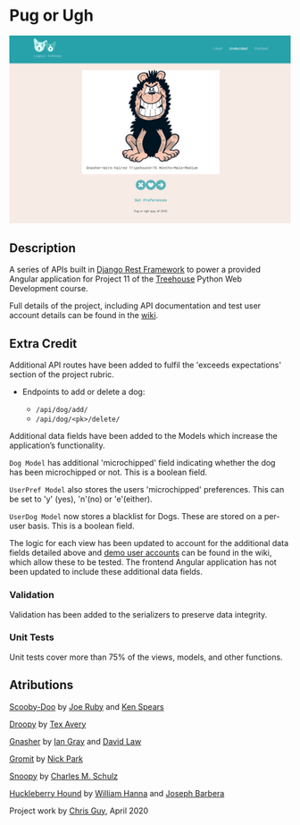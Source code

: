 # Pug or Ugh

![application screenshot](pugorugh_screenshot.png)

## Description

A series of APIs built in [Django Rest Framework](https://www.django-rest-framework.org/) 
to power a provided Angular application for Project 11 of the 
[Treehouse](https://teamtreehouse.com/) Python Web Development course.

Full details of the project, including API documentation and 
test user account details can be found in the 
[wiki](https://github.com/gidsey/project_11/wiki).

## Extra Credit

Additional API routes have been added to fulfil the 'exceeds expectations' section of the project rubric.

* Endpoints to add or delete a dog:

	* `/api/dog/add/`
	* `/api/dog/<pk>/delete/`


Additional data fields have been added to the Models which increase the application’s functionality.

`Dog Model` has additional 'microchipped' field indicating whether the dog has been microchipped or not. 
This is a boolean field.

`UserPref Model` also stores the users 'microchipped' preferences. This can be set to 'y' (yes), 
'n'(no) or 'e'(either). 

`UserDog Model` now stores a blacklist for Dogs. These are stored on a per-user basis. This is a boolean field.

The logic for each view has been updated to account for the additional data fields detailed above and [demo 
user accounts](https://github.com/gidsey/project_11/wiki/Test-User-Accounts) can be found in the wiki, 
which allow these to be tested. The frontend Angular application has not been updated to 
include these additional data fields.

### Validation

Validation has been added to the serializers to preserve data integrity. 

### Unit Tests

Unit tests cover more than 75% of the views, models, and other functions.


## Atributions

[Scooby-Doo](https://en.wikipedia.org/wiki/Scooby-Doo_(character)) by 
[Joe Ruby](https://en.wikipedia.org/wiki/Joe_Ruby) and 
[Ken Spears](https://en.wikipedia.org/wiki/Ken_Spears)
 
[Droopy](https://en.wikipedia.org/wiki/Droopy) by 
[Tex Avery](https://en.wikipedia.org/wiki/Tex_Avery)

[Gnasher](https://en.wikipedia.org/wiki/Gnasher) by 
[Ian Gray](https://en.wikipedia.org/wiki/Ian_Gray_(comics)) and
[David Law](https://en.wikipedia.org/wiki/David_Law_(cartoonist))

[Gromit](https://en.wikipedia.org/wiki/Wallace_and_Gromit#Gromit) by 
[Nick Park](https://en.wikipedia.org/wiki/Nick_Park)

[Snoopy](https://en.wikipedia.org/wiki/Snoopy) by
[Charles M. Schulz](https://en.wikipedia.org/wiki/Charles_M._Schulz)

[Huckleberry Hound](https://en.wikipedia.org/wiki/Huckleberry_Hound) by
[William Hanna](https://en.wikipedia.org/wiki/William_Hanna) and
[Joseph Barbera](https://en.wikipedia.org/wiki/Joseph_Barbera)


Project work by [Chris Guy](https://www.linkedin.com/in/gidsey/), April 2020